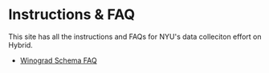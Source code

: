# Instructions & FAQ

This site has all the instructions and FAQs for NYU's data colleciton effort on Hybrid. 
- [Winograd Schema FAQ](https://nyu-mll.github.io/SuperGLUE-human/wsc-faq)